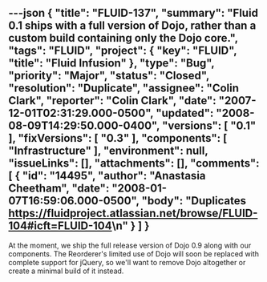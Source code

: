 ---json
{
  "title": "FLUID-137",
  "summary": "Fluid 0.1 ships with a full version of Dojo, rather than a custom build containing only the Dojo core.",
  "tags": "FLUID",
  "project": {
    "key": "FLUID",
    "title": "Fluid Infusion"
  },
  "type": "Bug",
  "priority": "Major",
  "status": "Closed",
  "resolution": "Duplicate",
  "assignee": "Colin Clark",
  "reporter": "Colin Clark",
  "date": "2007-12-01T02:31:29.000-0500",
  "updated": "2008-08-09T14:29:50.000-0400",
  "versions": [
    "0.1"
  ],
  "fixVersions": [
    "0.3"
  ],
  "components": [
    "Infrastructure"
  ],
  "environment": null,
  "issueLinks": [],
  "attachments": [],
  "comments": [
    {
      "id": "14495",
      "author": "Anastasia Cheetham",
      "date": "2008-01-07T16:59:06.000-0500",
      "body": "Duplicates <https://fluidproject.atlassian.net/browse/FLUID-104#icft=FLUID-104>\n"
    }
  ]
}
---
At the moment, we ship the full release version of Dojo 0.9 along with our components. The Reorderer's limited use of Dojo will soon be replaced with complete support for jQuery, so we'll want to remove Dojo altogether or create a minimal build of it instead.

        